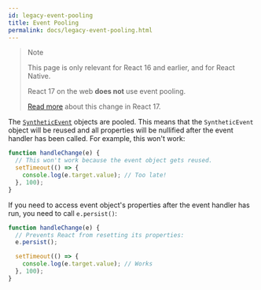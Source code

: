```yaml
---
id: legacy-event-pooling
title: Event Pooling
permalink: docs/legacy-event-pooling.html
---
```


> Note
> 
> This page is only relevant for React 16 and earlier, and for React Native.
> 
> React 17 on the web **does not** use event pooling.
> 
> [Read more](/blog/2020/08/10/react-v17-rc.html#no-event-pooling) about this change in React 17.

The [`SyntheticEvent`](/docs/events.html) objects are pooled. This means that the `SyntheticEvent` object will be reused and all properties will be nullified after the event handler has been called. For example, this won't work:

```javascript
function handleChange(e) {
  // This won't work because the event object gets reused.
  setTimeout(() => {
    console.log(e.target.value); // Too late!
  }, 100);
}
```

If you need to access event object's properties after the event handler has run, you need to call `e.persist()`:

```javascript
function handleChange(e) {
  // Prevents React from resetting its properties:
  e.persist();

  setTimeout(() => {
    console.log(e.target.value); // Works
  }, 100);
}
```
